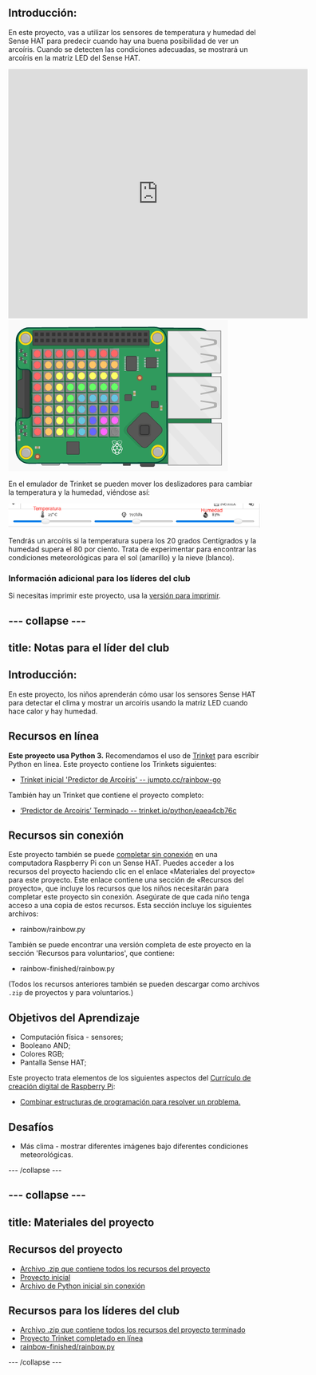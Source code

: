 ## Introducción:

En este proyecto, vas a utilizar los sensores de temperatura y humedad del Sense HAT para predecir cuando hay una buena posibilidad de ver un arcoíris. Cuando se detecten las condiciones adecuadas, se mostrará un arcoíris en la matriz LED del Sense HAT.

<div class="trinket">
  <iframe src="https://trinket.io/embed/python/eaea4cb76c?outputOnly=true&start=result" width="600" height="500" frameborder="0" marginwidth="0" marginheight="0" allowfullscreen mark="crwd-mark">
</iframe> <img src="images/rainbow-final.png" />
</div>

En el emulador de Trinket se pueden mover los deslizadores para cambiar la temperatura y la humedad, viéndose así:

![captura de pantalla](images/rainbow-sliders.png)

Tendrás un arcoíris si la temperatura supera los 20 grados Centígrados y la humedad supera el 80 por ciento. Trata de experimentar para encontrar las condiciones meteorológicas para el sol (amarillo) y la nieve (blanco).

### Información adicional para los líderes del club

Si necesitas imprimir este proyecto, usa la [versión para imprimir](https://projects.raspberrypi.org/en/projects/rainbow-predictor/print).

## \--- collapse \---

## title: Notas para el líder del club

## Introducción:

En este proyecto, los niños aprenderán cómo usar los sensores Sense HAT para detectar el clima y mostrar un arcoíris usando la matriz LED cuando hace calor y hay humedad.

## Recursos en línea

**Este proyecto usa Python 3.** Recomendamos el uso de [Trinket](https://trinket.io/) para escribir Python en línea. Este proyecto contiene los Trinkets siguientes:

* [Trinket inicial 'Predictor de Arcoíris' -- jumpto.cc/rainbow-go](http://jumpto.cc/rainbow-go)

También hay un Trinket que contiene el proyecto completo:

* [‘Predictor de Arcoíris’ Terminado -- trinket.io/python/eaea4cb76c](https://trinket.io/python/eaea4cb76c)

## Recursos sin conexión

Este proyecto también se puede [completar sin conexión](https://www.codeclubprojects.org/en-GB/resources/physical-sense-hat/) en una computadora Raspberry Pi con un Sense HAT. Puedes acceder a los recursos del proyecto haciendo clic en el enlace «Materiales del proyecto» para este proyecto. Este enlace contiene una sección de «Recursos del proyecto», que incluye los recursos que los niños necesitarán para completar este proyecto sin conexión. Asegúrate de que cada niño tenga acceso a una copia de estos recursos. Esta sección incluye los siguientes archivos:

* rainbow/rainbow.py

También se puede encontrar una versión completa de este proyecto en la sección 'Recursos para voluntarios', que contiene:

* rainbow-finished/rainbow.py

(Todos los recursos anteriores también se pueden descargar como archivos `.zip` de proyectos y para voluntarios.)

## Objetivos del Aprendizaje

* Computación física - sensores;
* Booleano AND; 
* Colores RGB;
* Pantalla Sense HAT;

Este proyecto trata elementos de los siguientes aspectos del [Currículo de creación digital de Raspberry Pi](http://rpf.io/curriculum):

* [Combinar estructuras de programación para resolver un problema.](https://www.raspberrypi.org/curriculum/programming/builder)

## Desafíos

* Más clima - mostrar diferentes imágenes bajo diferentes condiciones meteorológicas. 

\--- /collapse \---

## \--- collapse \---

## title: Materiales del proyecto

## Recursos del proyecto

* [Archivo .zip que contiene todos los recursos del proyecto](resources/rainbow-project-resources.zip)
* [Proyecto inicial](http://jumpto.cc/rainbow-go)
* [Archivo de Python inicial sin conexión](resources/rainbow-rainbow.py)

## Recursos para los líderes del club

* [Archivo .zip que contiene todos los recursos del proyecto terminado](resources/rainbow-volunteer-resources.zip)
* [Proyecto Trinket completado en línea](https://trinket.io/python/eaea4cb76c)
* [rainbow-finished/rainbow.py](resources/rainbow-final-rainbow.py)

\--- /collapse \---